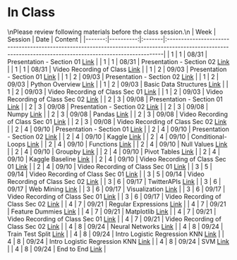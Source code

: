 In Class
============================

\nPlease review following materials before the class session.\n
|   Week |   Session | Date   | Content                                                                                                                                                    |
|-------:|----------:|:-------|:-----------------------------------------------------------------------------------------------------------------------------------------------------------|
|      1 |         1 | 08/31  | Presentation  - Section 01  [Link](https://rpi.box.com/s/g3wsswc1gvqxvamkuxee77eb4qugizvj)                                                                 |
|      1 |         1 | 08/31  | Presentation  - Section 02 [Link](https://rpi.box.com/s/qdd5wlo58f5ludkxmb4yd17mgnyc0sbh)                                                                  |
|      1 |         1 | 08/31  | Video Recording of Class [Link](https://rensselaer.webex.com/rensselaer/ldr.php?RCID=bfb2ae23c30e4151ba55599a4e0e1d8a)                                     |
|      1 |         2 | 09/03  | Presentation  - Section 01  [Link](https://rpi.box.com/s/g3wsswc1gvqxvamkuxee77eb4qugizvj)                                                                 |
|      1 |         2 | 09/03  | Presentation  - Section 02 [Link](https://rpi.box.com/s/qdd5wlo58f5ludkxmb4yd17mgnyc0sbh)                                                                  |
|      1 |         2 | 09/03  | Python Overview [Link](../notebooks/01-intro-python/01-python-overview)                                                                                    |
|      1 |         2 | 09/03  | Basic Data Structures [Link](../notebooks/01-intro-python/02-datastructures)                                                                               |
|      1 |         2 | 09/03  | Video Recording of Class Sec 01 [Link](https://rensselaer.webex.com/rensselaer/ldr.php?RCID=508048265d664a6f917a44a9bc67cb25)                              |
|      1 |         2 | 09/03  | Video Recording of Class Sec 02 [Link](https://rensselaer.webex.com/recordingservice/sites/rensselaer/recording/play/e18980e944fe42aa847c242e4d0d8ab8)     |
|      2 |         3 | 09/08  | Presentation  - Section 01  [Link](https://rpi.box.com/s/g3wsswc1gvqxvamkuxee77eb4qugizvj)                                                                 |
|      2 |         3 | 09/08  | Presentation  - Section 02 [Link](https://rpi.box.com/s/qdd5wlo58f5ludkxmb4yd17mgnyc0sbh)                                                                  |
|      2 |         3 | 09/08  | Numpy [Link](../notebooks/01-intro-python/03-numpy)                                                                                                        |
|      2 |         3 | 09/08  | Pandas [Link](../notebooks/01-intro-python/04-pandas)                                                                                                      |
|      2 |         3 | 09/08  | Video Recording of Class Sec 01 [Link](https://rensselaer.webex.com/webappng/sites/rensselaer/recording/play/93fa92484195459490e45719d94d4fe6)             |
|      2 |         3 | 09/08  | Video Recording of Class Sec 02 [Link](https://rensselaer.webex.com/recordingservice/sites/rensselaer/recording/play/e8ebc605718049ce99e07f066d7cd25f)     |
|      2 |         4 | 09/10  | Presentation  - Section 01  [Link](https://rpi.box.com/s/g3wsswc1gvqxvamkuxee77eb4qugizvj)                                                                 |
|      2 |         4 | 09/10  | Presentation  - Section 02 [Link](https://rpi.box.com/s/qdd5wlo58f5ludkxmb4yd17mgnyc0sbh)                                                                  |
|      2 |         4 | 09/10  | Kaggle  [Link](https://www.kaggle.com/)                                                                                                                    |
|      2 |         4 | 09/10  | Conditional-Loops [Link](../notebooks/02-intro-python/01-conditionals-loops)                                                                               |
|      2 |         4 | 09/10  | Functions [Link](../notebooks/02-intro-python/02-functions)                                                                                                |
|      2 |         4 | 09/10  | Null Values [Link](../notebooks/02-intro-python/03-null-values)                                                                                            |
|      2 |         4 | 09/10  | Groupby  [Link](../notebooks/02-intro-python/04-groupby)                                                                                                   |
|      2 |         4 | 09/10  | Pivot Tables [Link](../notebooks/02-intro-python/04-pivottable)                                                                                            |
|      2 |         4 | 09/10  | Kaggle Baseline [Link](../notebooks/02-intro-python/05-kaggle-baseline)                                                                                    |
|      2 |         4 | 09/10  | Video Recording of Class Sec 01 [Link](https://rensselaer.webex.com/webappng/sites/rensselaer/recording/play/53d4aef08b534337b8fe077870ee7ec0)             |
|      2 |         4 | 09/10  | Video Recording of Class Sec 01 [Link](https://rensselaer.webex.com/recordingservice/sites/rensselaer/recording/play/7cf2c9cb7fe04c0ba0b4697e96c291dc)     |
|      3 |         5 | 09/14  | Video Recording of Class Sec 01 [Link](https://rensselaer.webex.com/rensselaer/ldr.php?RCID=6deccb8602db4a1984a7a0e727dffbbc)                              |
|      3 |         5 | 09/14  | Video Recording of Class Sec 02 [Link](https://rensselaer.webex.com/recordingservice/sites/rensselaer/recording/play/ceeddcf8fdb54ee9a953ed814b4727ab)     |
|      3 |         6 | 09/17  | TwitterAPIs [Link](../notebooks/03-viz-api-scraper/01-intro-api-twitter)                                                                                   |
|      3 |         6 | 09/17  | Web Mining [Link](../notebooks/03-viz-api-scraper/02-intro-python-webmining)                                                                               |
|      3 |         6 | 09/17  | Visualization [Link](../notebooks/03-viz-api-scraper/03-visualization-python-seaborn)                                                                      |
|      3 |         6 | 09/17  | Video Recording of Class Sec 01 [Link](https://rensselaer.webex.com/rensselaer/ldr.php?RCID=84fd624c95554f8489dfc64d260245df)                              |
|      3 |         6 | 09/17  | Video Recording of Class Sec 02 [Link](https://rensselaer.webex.com/recordingservice/sites/rensselaer/recording/playback/75e8ebaed323473daf4d9c088a767a89) |
|      4 |         7 | 09/21  | Regular Expressions [Link](../notebooks/03-viz-api-scraper/04-strings-regular-expressions)                                                                 |
|      4 |         7 | 09/21  | Feature Dummies [Link](../notebooks/03-viz-api-scraper/05-features-dummies)                                                                                |
|      4 |         7 | 09/21  | Matplotlib [Link](../notebooks/03-viz-api-scraper/06-matplotlib)                                                                                           |
|      4 |         7 | 09/21  | Video Recording of Class Sec 01 [Link](https://rensselaer.webex.com/webappng/sites/rensselaer/recording/play/6bd4d10ef7a443838e020218e96144f5)             |
|      4 |         7 | 09/21  | Video Recording of Class Sec 02 [Link](https://rensselaer.webex.com/recordingservice/sites/rensselaer/recording/play/e210b8b46f824822b383e452c26ff3af)     |
|      4 |         8 | 09/24  | Neural Networks [Link](../notebooks/04-intro-modeling/01-neural-networks)                                                                                  |
|      4 |         8 | 09/24  | Train Test Split [Link](../notebooks/04-intro-modeling/02-train-test-split)                                                                                |
|      4 |         8 | 09/24  | Intro Logistic Regression KNN [Link](../notebooks/04-intro-modeling/03-intro-logistic-knn)                                                                 |
|      4 |         8 | 09/24  | Intro Logistic Regression KNN [Link](../notebooks/04-intro-modeling/04-knn)                                                                                |
|      4 |         8 | 09/24  | SVM [Link](../notebooks/04-intro-modeling/05-svm-roc)                                                                                                      |
|      4 |         8 | 09/24  | End to End [Link](../notebooks/book/02_end_to_end_machine_learning_project)                                                                                |